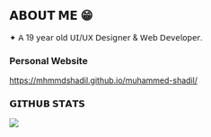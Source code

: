 


## 𝗔𝗕𝗢𝗨𝗧 𝗠𝗘 😁
✦ 𝖠 19 𝗒𝖾𝖺𝗋 𝗈𝗅𝖽 𝖴𝖨/𝖴𝖷 𝖣𝖾𝗌𝗂𝗀𝗇𝖾𝗋 & 𝖶𝖾𝖻 𝖣𝖾𝗏𝖾𝗅𝗈𝗉𝖾𝗋.
### Personal Website 
https://mhmmdshadil.github.io/muhammed-shadil/
### 𝗚𝗜𝗧𝗛𝗨𝗕 𝗦𝗧𝗔𝗧𝗦
![](https://github-readme-stats.vercel.app/api?username=mhmmdshadil&theme=dark&hide_border=false&include_all_commits=true&count_private=false)<br/>


 
